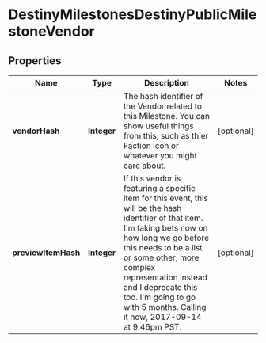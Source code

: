 
# DestinyMilestonesDestinyPublicMilestoneVendor

## Properties
Name | Type | Description | Notes
------------ | ------------- | ------------- | -------------
**vendorHash** | **Integer** | The hash identifier of the Vendor related to this Milestone. You can show useful things from this, such as thier Faction icon or whatever you might care about. |  [optional]
**previewItemHash** | **Integer** | If this vendor is featuring a specific item for this event, this will be the hash identifier of that item. I&#39;m taking bets now on how long we go before this needs to be a list or some other, more complex representation instead and I deprecate this too. I&#39;m going to go with 5 months. Calling it now, 2017-09-14 at 9:46pm PST. |  [optional]



